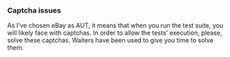 ### Captcha issues

As I've chosen eBay as AUT, it means that when you run the test suite, you will likely face with captchas. In order to allow 
the tests' execution, please, solve these captchas. Waiters have been used to give you time to solve them.
